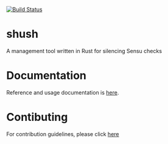 [![Build Status](https://travis-ci.org/threatstack/shush.svg?branch=master)](https://travis-ci.org/threatstack/shush)

# shush
A management tool written in Rust for silencing Sensu checks

# Documentation
Reference and usage documentation is [here](https://docs.rs/crate/shush/0.1.4).

# Contibuting
For contribution guidelines, please click [here](CONTRIBUTING.md)
